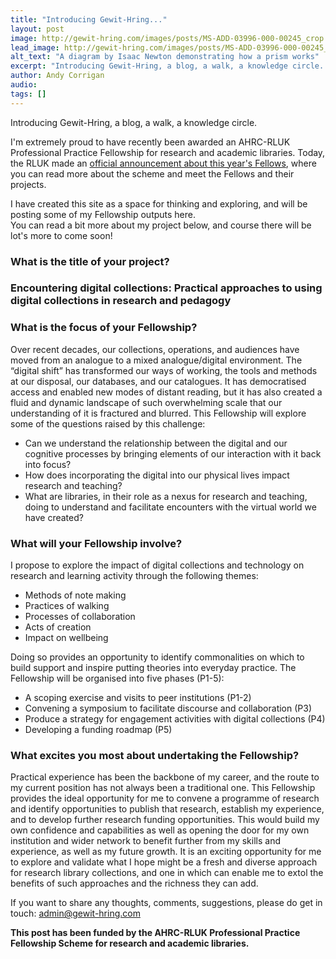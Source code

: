 ```yaml
---
title: "Introducing Gewit-Hring..."
layout: post
image: http://gewit-hring.com/images/posts/MS-ADD-03996-000-00245_crop.jpg
lead_image: http://gewit-hring.com/images/posts/MS-ADD-03996-000-00245_crop.jpg
alt_text: "A diagram by Isaac Newton demonstrating how a prism works"
excerpt: "Introducing Gewit-Hring, a blog, a walk, a knowledge circle. I've been awarded an AHRC-RLUK Professional Practice Fellowship for research and academic libraries. You can read a bit about my project here, and course there will be lot's more to come soon!"
author: Andy Corrigan
audio: 
tags: []
---
```

Introducing Gewit-Hring, a blog, a walk, a knowledge circle.  

I'm extremely proud to have recently been awarded an AHRC-RLUK Professional Practice Fellowship for research and academic libraries. Today, the RLUK made an [official announcement about this year's Fellows](https://www.rluk.ac.uk/ppfs-fellows-2/), where you can read more about the scheme and meet the Fellows and their projects.    

I have created this site as a space for thinking and exploring, and will be posting some of my Fellowship outputs here.    
You can read a bit more about my project below, and course there will be lot's more to come soon!    

### What is the title of your project?
<h3 class="fw3 f3 tc w-100 dark-grayish-red mt0 mb3 avenir">Encountering digital collections: Practical approaches to using digital collections in research and pedagogy</h3>

### What is the focus of your Fellowship? 
Over recent decades, our collections, operations, and audiences have moved from an analogue to a mixed analogue/digital environment. The “digital shift” has transformed our ways of working, the tools and methods at our disposal, our databases, and our catalogues. It has democratised access and enabled new modes of distant reading, but it has also created a fluid and dynamic landscape of such overwhelming scale that our understanding of it is fractured and blurred. This Fellowship will explore some of the questions raised by this challenge:
* Can we understand the relationship between the digital and our cognitive processes by bringing elements of our interaction with it back into focus?
* How does incorporating the digital into our physical lives impact research and teaching?
* What are libraries, in their role as a nexus for research and teaching, doing to understand and facilitate encounters with the virtual world we have created?
  
### What will your Fellowship involve? 
I propose to explore the impact of digital collections and technology on research and learning activity through the following themes:
* Methods of note making
* Practices of walking
* Processes of collaboration
* Acts of creation
* Impact on wellbeing
  
Doing so provides an opportunity to identify commonalities on which to build support and inspire putting theories into everyday practice. The Fellowship will be organised into five phases (P1-5):
* A scoping exercise and visits to peer institutions (P1-2)
* Convening a symposium to facilitate discourse and collaboration (P3)
* Produce a strategy for engagement activities with digital collections (P4)
* Developing a funding roadmap (P5)

### What excites you most about undertaking the Fellowship?
Practical experience has been the backbone of my career, and the route to my current position has not always been a traditional one. This Fellowship provides the ideal opportunity for me to convene a programme of research and identify opportunities to publish that research, establish my experience, and to develop further research funding opportunities. This would build my own confidence and capabilities as well as opening the door for my own institution and wider network to benefit further from my skills and experience, as well as my future growth. It is an exciting opportunity for me to explore and validate what I hope might be a fresh and diverse approach for research library collections, and one in which can enable me to extol the benefits of such approaches and the richness they can add.

If you want to share any thoughts, comments, suggestions, please do get in touch:
admin@gewit-hring.com

**This post has been funded by the AHRC-RLUK Professional Practice Fellowship Scheme for research and academic libraries.**
